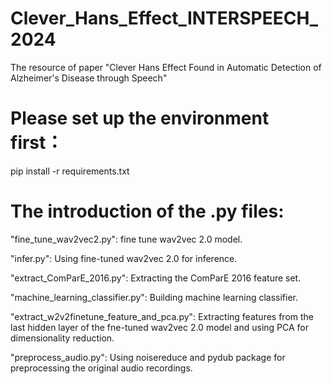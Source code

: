 # Clever_Hans_Effect_INTERSPEECH_2024
The resource of paper "Clever Hans Effect Found in Automatic Detection of Alzheimer's Disease through Speech"
# Please set up the environment first：
pip install -r requirements.txt 
# The introduction of the .py files:
"fine_tune_wav2vec2.py": fine tune wav2vec 2.0 model.

"infer.py": Using fine-tuned wav2vec 2.0 for inference.

"extract_ComParE_2016.py": Extracting the ComParE 2016 feature set.

"machine_learning_classifier.py": Building machine learning classifier.

"extract_w2v2finetune_feature_and_pca.py": Extracting features from the last hidden layer of the fne-tuned wav2vec 2.0 model and using PCA for dimensionality reduction.

"preprocess_audio.py": Using noisereduce and pydub package for preprocessing the original audio recordings.
